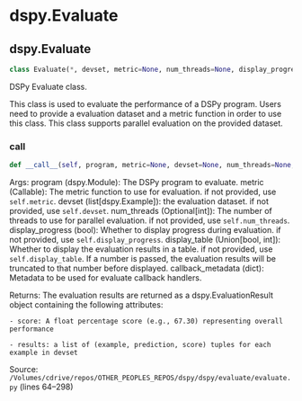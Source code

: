 # dspy.Evaluate

## dspy.Evaluate

```python
class Evaluate(*, devset, metric=None, num_threads=None, display_progress=False, display_table=False, max_errors=None, provide_traceback=None, failure_score=0.0, save_as_csv=None, save_as_json=None, **kwargs)
```

DSPy Evaluate class.

This class is used to evaluate the performance of a DSPy program. Users need to provide a evaluation dataset and
a metric function in order to use this class. This class supports parallel evaluation on the provided dataset.


### __call__

```python
def __call__(self, program, metric=None, devset=None, num_threads=None, display_progress=None, display_table=None, callback_metadata=None, save_as_csv=None, save_as_json=None)
```

Args:
    program (dspy.Module): The DSPy program to evaluate.
    metric (Callable): The metric function to use for evaluation. if not provided, use `self.metric`.
    devset (list[dspy.Example]): the evaluation dataset. if not provided, use `self.devset`.
    num_threads (Optional[int]): The number of threads to use for parallel evaluation. if not provided, use
        `self.num_threads`.
    display_progress (bool): Whether to display progress during evaluation. if not provided, use
        `self.display_progress`.
    display_table (Union[bool, int]): Whether to display the evaluation results in a table. if not provided, use
        `self.display_table`. If a number is passed, the evaluation results will be truncated to that number before displayed.
    callback_metadata (dict): Metadata to be used for evaluate callback handlers.

Returns:
    The evaluation results are returned as a dspy.EvaluationResult object containing the following attributes:

    - score: A float percentage score (e.g., 67.30) representing overall performance

    - results: a list of (example, prediction, score) tuples for each example in devset

Source: `/Volumes/cdrive/repos/OTHER_PEOPLES_REPOS/dspy/dspy/evaluate/evaluate.py` (lines 64–298)

